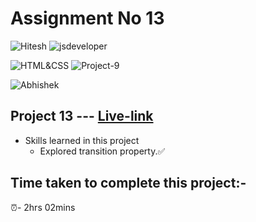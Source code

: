 # Assignment No 13

![Hitesh](https://img.shields.io/badge/Hitesh%20Choudhary-Ineuron-yellowgreen) ![jsdeveloper](https://img.shields.io/badge/JS--Fullstack-Developer-green)



![HTML&CSS](https://img.shields.io/badge/HTML-CSS-blue) ![Project-9](https://img.shields.io/badge/Live--class-Project--13-green)

![Abhishek](https://img.shields.io/badge/Abhsiehk%20Patil-BCA%202%20year-orange)

## Project 13 --- [Live-link](https://jsfullstack-project-13.netlify.app/)

- Skills learned in this project
  - Explored transition property.✅
  
## Time taken to complete this project:-
⏰- 2hrs 02mins

